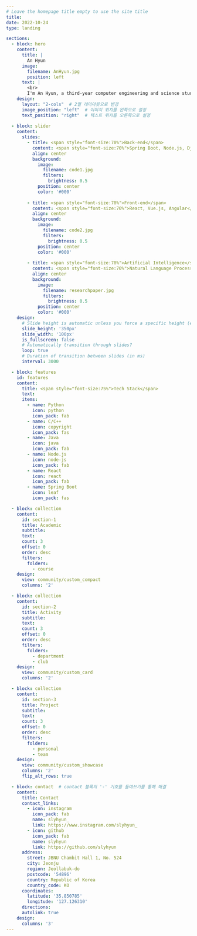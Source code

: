 ```yaml
---
# Leave the homepage title empty to use the site title
title:
date: 2022-10-24
type: landing

sections:
  - block: hero
    content:
      title: |
        An Hyun
      image:
        filename: AnHyun.jpg
        position: left
      text: |
        <br>
        I'm An Hyun, a third-year computer engineering and science student at JBNU. I want to be a back-end developer.
    design:
      layout: "2-cols"  # 2열 레이아웃으로 변경
      image_position: "left"  # 이미지 위치를 왼쪽으로 설정
      text_position: "right"  # 텍스트 위치를 오른쪽으로 설정
  
  - block: slider
    content:
      slides:
        - title: <span style="font-size:70%">Back-end</span>
          content: <span style="font-size:70%">Spring Boot, Node.js, Django</span>
          align: center
          background:
            image:
              filename: code1.jpg
              filters:
                brightness: 0.5
            position: center
            color: '#000'
        
        - title: <span style="font-size:70%">Front-end</span>
          content: <span style="font-size:70%">React, Vue.js, Angular</span>
          align: center
          background:
            image:
              filename: code2.jpg
              filters:
                brightness: 0.5
            position: center
            color: '#000'
          
        - title: <span style="font-size:70%">Artificial Intelligence</span>
          content: <span style="font-size:70%">Natural Language Processing, Computer Vision</span>
          align: center
          background:
            image:
              filename: researchpaper.jpg
              filters:
                brightness: 0.5
            position: center
            color: '#000'
    design:
      # Slide height is automatic unless you force a specific height (e.g. '400px')
      slide_height: '350px'
      slide_width: '100px'
      is_fullscreen: false
      # Automatically transition through slides?
      loop: true
      # Duration of transition between slides (in ms)
      interval: 3000

  - block: features
    id: features
    content:
      title: <span style="font-size:75%">Tech Stack</span>
      text: 
      items:
        - name: Python
          icon: python
          icon_pack: fab
        - name: C/C++
          icon: copyright
          icon_pack: fas
        - name: Java
          icon: java
          icon_pack: fab
        - name: Node.js
          icon: node-js
          icon_pack: fab
        - name: React
          icon: react
          icon_pack: fab
        - name: Spring Boot
          icon: leaf
          icon_pack: fas

  - block: collection
    content:
      id: section-1
      title: Academic
      subtitle:
      text:
      count: 3
      offset: 0
      order: desc
      filters:
        folders:
          - course
    design:
      view: community/custom_compact
      columns: '2'

  - block: collection
    content:
      id: section-2
      title: Activity
      subtitle:
      text:
      count: 3
      offset: 0
      order: desc
      filters:
        folders:
          - department
          - club
    design:
      view: community/custom_card
      columns: '2'

  - block: collection
    content:
      id: section-3
      title: Project
      subtitle:
      text:
      count: 3
      offset: 0
      order: desc
      filters:
        folders:
          - personal
          - team
    design:
      view: community/custom_showcase
      columns: '2'
      flip_alt_rows: true

  - block: contact  # contact 블록의 '-' 기호를 들여쓰기를 통해 해결
    content:
      title: Contact
      contact_links:
        - icon: instagram
          icon_pack: fab
          name: slyhyun_
          link: https://www.instagram.com/slyhyun_
        - icon: github
          icon_pack: fab
          name: slyhyun
          link: https://github.com/slyhyun
      address:
        street: JBNU Chambit Hall 1, No. 524
        city: Jeonju
        region: Jeollabuk-do
        postcode: '54896'
        country: Republic of Korea
        country_code: KO
      coordinates:
        latitude: '35.850785'
        longitude: '127.126310'
      directions: 
      autolink: true
    design:
      columns: '3'
---
```


